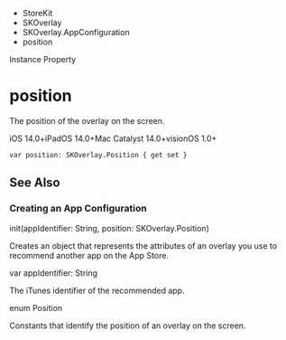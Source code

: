

- StoreKit
- SKOverlay
- SKOverlay.AppConfiguration
-  position 

Instance Property

# position

The position of the overlay on the screen.

iOS 14.0+iPadOS 14.0+Mac Catalyst 14.0+visionOS 1.0+

``` source
var position: SKOverlay.Position { get set }
```

## See Also

### Creating an App Configuration

init(appIdentifier: String, position: SKOverlay.Position)

Creates an object that represents the attributes of an overlay you use to recommend another app on the App Store.

var appIdentifier: String

The iTunes identifier of the recommended app.

enum Position

Constants that identify the position of an overlay on the screen.

